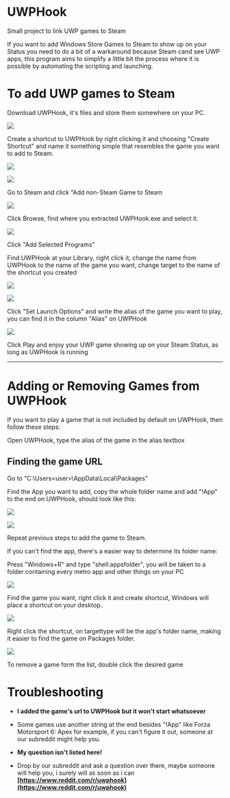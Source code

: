 # UWPHook
Small project to link UWP games to Steam

If you want to add Windows Store Games to Steam to show up on your Status you need to do a bit of a warkaround because Steam cand see UWP apps, this program aims to simplify a little bit the process where it is possible by automating the scripting and launching.

# To add UWP games to Steam #

Download UWPHook, it's files and store them somewhere on your PC.

![](http://i.imgur.com/sH61SYT.png)

Create a shortcut to UWPHook by right clicking it and choosing "Create Shortcut" and name it something simple that resembles the game you want to add to Steam.

![](http://i.imgur.com/mPWKhkt.png) 

![](http://i.imgur.com/FnXYTQH.png)

Go to Steam and click "Add non-Steam Game to Steam

![](http://i.imgur.com/QyJIdnr.png)

Click Browse, find where you extracted UWPHook.exe and select it.

![](http://i.imgur.com/drbwhyK.png)

Click "Add Selected Programs"

Find UWPHook at your Library, right click it, change the name from UWPHook to the name of the game you want, change target to the name of the shortcut you created

![](http://imgur.com/QmsTPpA.png)

![](http://imgur.com/03aEp3Z.png)

Click "Set Launch Options" and write the alias of the game you want to play, you can find it in the column "Alias" on UWPHook

![](http://imgur.com/FtGqaiR.png)

Click Play and enjoy your UWP game showing up on your Steam Status, as long as UWPHook is running

----------

# Adding or Removing Games from UWPHook #

If you want to play a game that is not included by default on UWPHook, then follow these steps:

Open UWPHook, type the alias of the game in the alias textbox

## Finding the game URL ##

Go to "C:\Users\<user>\AppData\Local\Packages"

Find the App you want to add, copy the whole folder name and add "!App" to the end on UWPHook, should look like this:

![](http://imgur.com/NMx9IAR.png)

![](http://imgur.com/2RlKi1X.png)

Repeat previous steps to add the game to Steam.

If you can't find the app, there's a easier way to determine its folder name:

Press "Windows+R" and type "shell:appsfolder", you will be taken to a folder containing every metro app and other things on your PC

![](http://imgur.com/W1kH0R4.png)

Find the game you want, right click it and create shortcut, Windows will place a shortcut on your desktop.

![](http://imgur.com/Z9p80Hy.png)

Right click the shortcut, on targettype will be the app's folder name, making it easier to find the game on Packages folder.

![](http://imgur.com/HU3I2NU.png)

To remove a game form the list, double click the desired game

# Troubleshooting #

- **I added the game's url to UWPHook but it won't start whatsoever**
- Some games use another string at the end besides "!App" like Forza Motorsport 6: Apex for example, if you can't figure it out, someone at our subreddit might help you.

- **My question isn't listed here!**
- Drop by our subreddit and ask a question over there, maybe someone will help you, i surely will as soon as i can
 **[https://www.reddit.com/r/uwphook](https://www.reddit.com/r/uwphook)**